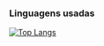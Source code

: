 ### Linguagens usadas

[![Top Langs](https://github-readme-stats.vercel.app/api/top-langs/?username=nandonweb&layout=compact)](https://github.com/nandonweb/github-readme-stats)
